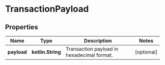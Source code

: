 
# TransactionPayload

## Properties
Name | Type | Description | Notes
------------ | ------------- | ------------- | -------------
**payload** | **kotlin.String** | Transaction payload in hexadecimal format. |  [optional]



